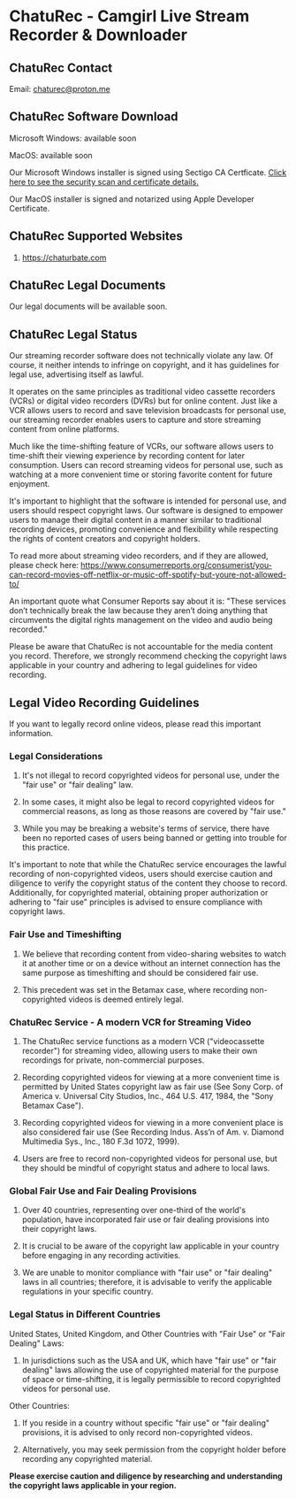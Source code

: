# ChatuRec - Camgirl Live Stream Recorder & Downloader

## ChatuRec Contact
Email: chaturec@proton.me

## ChatuRec Software Download
Microsoft Windows: available soon

MacOS: available soon

Our Microsoft Windows installer is signed using Sectigo CA Certficate. [Click here to see the security scan and certificate details.](https://www.virustotal.com/gui/file/179b01082e230f3fc9e75f242e10103174872f414775e88dfe2aa00149b0f9f5)

Our MacOS installer is signed and notarized using Apple Developer Certificate.

## ChatuRec Supported Websites
1) https://chaturbate.com

## ChatuRec Legal Documents

Our legal documents will be available soon.

## ChatuRec Legal Status

Our streaming recorder software does not technically violate any law. Of course, it neither intends to infringe on copyright, and it has guidelines for legal use, advertising itself as lawful.

It operates on the same principles as traditional video cassette recorders (VCRs) or digital video recorders (DVRs) but for online content. Just like a VCR allows users to record and save television broadcasts for personal use, our streaming recorder enables users to capture and store streaming content from online platforms.

Much like the time-shifting feature of VCRs, our software allows users to time-shift their viewing experience by recording content for later consumption. Users can record streaming videos for personal use, such as watching at a more convenient time or storing favorite content for future enjoyment.

It's important to highlight that the software is intended for personal use, and users should respect copyright laws. Our software is designed to empower users to manage their digital content in a manner similar to traditional recording devices, promoting convenience and flexibility while respecting the rights of content creators and copyright holders.

To read more about streaming video recorders, and if they are allowed, please check here:
https://www.consumerreports.org/consumerist/you-can-record-movies-off-netflix-or-music-off-spotify-but-youre-not-allowed-to/

An important quote what Consumer Reports say about it is: "These services don’t technically break the law because they aren’t doing anything that circumvents the digital rights management on the video and audio being recorded."

Please be aware that ChatuRec is not accountable for the media content you record. Therefore, we strongly recommend checking the copyright laws applicable in your country and adhering to legal guidelines for video recording.

## Legal Video Recording Guidelines

If you want to legally record online videos, please read this important information.

### Legal Considerations

1) It's not illegal to record copyrighted videos for personal use, under the "fair use" or "fair dealing" law.

2) In some cases, it might also be legal to record copyrighted videos for commercial reasons, as long as those reasons are covered by "fair use."

3) While you may be breaking a website's terms of service, there have been no reported cases of users being banned or getting into trouble for this practice.

It's important to note that while the ChatuRec service encourages the lawful recording of non-copyrighted videos, users should exercise caution and diligence to verify the copyright status of the content they choose to record. Additionally, for copyrighted material, obtaining proper authorization or adhering to "fair use" principles is advised to ensure compliance with copyright laws.

### Fair Use and Timeshifting

1) We believe that recording content from video-sharing websites to watch it at another time or on a device without an internet connection has the same purpose as timeshifting and should be considered fair use.

2) This precedent was set in the Betamax case, where recording non-copyrighted videos is deemed entirely legal.

### ChatuRec Service - A modern VCR for Streaming Video

1) The ChatuRec service functions as a modern VCR ("videocassette recorder") for streaming video, allowing users to make their own recordings for private, non-commercial purposes.

2) Recording copyrighted videos for viewing at a more convenient time is permitted by United States copyright law as fair use (See Sony Corp. of America v. Universal City Studios, Inc., 464 U.S. 417, 1984, the "Sony Betamax Case").

3) Recording copyrighted videos for viewing in a more convenient place is also considered fair use (See Recording Indus. Ass’n of Am. v. Diamond Multimedia Sys., Inc., 180 F.3d 1072, 1999).

4) Users are free to record non-copyrighted videos for personal use, but they should be mindful of copyright status and adhere to local laws.

### Global Fair Use and Fair Dealing Provisions

1) Over 40 countries, representing over one-third of the world's population, have incorporated fair use or fair dealing provisions into their copyright laws.

2) It is crucial to be aware of the copyright law applicable in your country before engaging in any recording activities.

3) We are unable to monitor compliance with "fair use" or "fair dealing" laws in all countries; therefore, it is advisable to verify the applicable regulations in your specific country.

### Legal Status in Different Countries

United States, United Kingdom, and Other Countries with "Fair Use" or "Fair Dealing" Laws:

1) In jurisdictions such as the USA and UK, which have "fair use" or "fair dealing" laws allowing the use of copyrighted material for the purpose of space or time-shifting, it is legally permissible to record copyrighted videos for personal use.

Other Countries:

1) If you reside in a country without specific "fair use" or "fair dealing" provisions, it is advised to only record non-copyrighted videos.

2) Alternatively, you may seek permission from the copyright holder before recording any copyrighted material.

**Please exercise caution and diligence by researching and understanding the copyright laws applicable in your region.**








